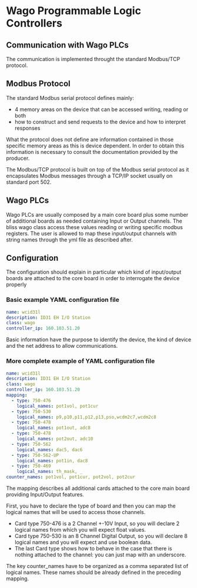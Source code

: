 # Wago Programmable Logic Controllers #

## Communication with Wago PLCs ##
The communication is implemented throught the standard Modbus/TCP protocol.

## Modbus Protocol ##
The standard Modbus serial protocol defines mainly:

* 4 memory areas on the device that can be accessed writing, reading or both
* how to construct and send requests to the device and how to interpret responses

What the protocol does not define are information contained in those specific memory areas as this is device dependent.
In order to obtain this information is necessary to consult the documentation provided by the producer.

The Modbus/TCP protocol is built on top of the Modbus serial protocol as it encapsulates Modbus messages through a TCP/IP socket usually on standard port 502.

## Wago PLCs ##
Wago PLCs are usually composed by a main core board plus some number of additional boards as needed containing Input or Output channels.
The bliss wago class access these values reading or writing specific modbus registers.
The user is allowed to map these input/output channels with string names through the yml file as described after.

## Configuration ##

The configuration should explain in particular which kind of input/output boards are attached to the core board in order to interrogate the device properly

### Basic example YAML configuration file ###

```yaml
name: wcid31l
description: ID31 EH I/O Station
class: wago
controller_ip: 160.103.51.20
```

Basic information have the purpose to identify the device, the kind of device and the net address to allow communications.

### More complete example of YAML configuration file ###

```yaml
name: wcid31l
description: ID31 EH I/O Station
class: wago
controller_ip: 160.103.51.20
mapping:
  - type: 750-476
    logical_names: pot1vol, pot1cur
  - type: 750-530
    logical_names: p9,p10,p11,p12,p13,pso,wcdm2c7,wcdm2c8
  - type: 750-478
    logical_names: pot1out, adc8
  - type: 750-478
    logical_names: pot2out, adc10
  - type: 750-562
    logical_names: dac5, dac6
  - type: 750-562-UP
    logical_names: pot1in, dac8
  - type: 750-469
    logical_names: th_mask, _
counter_names: pot1vol, pot1cur, pot2vol, pot2cur
```

The mapping describes all additional cards attached to the core main board providing Input/Output features.

First, you have to declare the type of board and then you can map the logical names that will be used to access those channels.

* Card type 750-476 is a 2 Channel +-10V Input, so you will declare 2 logical names from which you will expect float values.
* Card type 750-530 is an 8 Channel Digital Output, so you will declare 8 logical names and you will expect and use boolean data.
* The last Card type shows how to behave in the case that there is nothing attached to the channel: you can just map with an underscore.

The key counter_names have to be organized as a comma separated list of logical names. These names should be already defined in the preceding mapping.